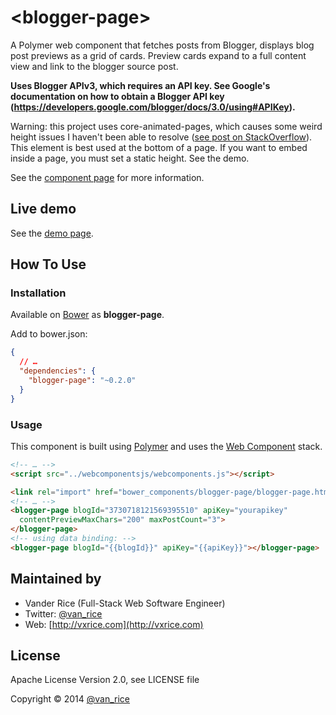 # &lt;blogger-page&gt;
A Polymer web component that fetches posts from Blogger, displays blog post previews as a grid of cards. Preview cards expand to a full content view and link to the blogger source post.

**Uses Blogger APIv3, which requires an API key. See Google's documentation on how to obtain a Blogger API key (https://developers.google.com/blogger/docs/3.0/using#APIKey).**

Warning: this project uses core-animated-pages, which causes some weird height issues I haven't been able to resolve ([see post on StackOverflow](http://stackoverflow.com/questions/28237391/polymer-core-animated-pages-setting-inside-elements-height-to-0)). This element is best used at the bottom of a page. If you want to embed inside a page, you must set a static height. See the demo.

See the [component page](http://vanxrice.github.io/blogger-page/components/blogger-page) for more information.

## Live demo
See the [demo page](http://vanxrice.github.io/blogger-page/components/blogger-page/demo.html).

## How To Use
### Installation
Available on [Bower](http://bower.io) as **blogger-page**.

Add to bower.json:
```json
{
  // …
  "dependencies": {
    "blogger-page": "~0.2.0"
  }
}
```

### Usage
This component is built using [Polymer](https://www.polymer-project.org/) and uses the [Web Component](http://webcomponents.org/) stack.

```html
<!-- … -->
<script src="../webcomponentsjs/webcomponents.js"></script>

<link rel="import" href="bower_components/blogger-page/blogger-page.html">
<!-- … -->
<blogger-page blogId="3730718121569395510" apiKey="yourapikey"
  contentPreviewMaxChars="200" maxPostCount="3">
</blogger-page>
<!-- using data binding: -->
<blogger-page blogId="{{blogId}}" apiKey="{{apiKey}}"></blogger-page>
```

## Maintained by
- Vander Rice (Full-Stack Web Software Engineer)
- Twitter: [@van_rice](http://twitter.com/van_rice)
- Web: [http://vxrice.com](http://vxrice.com)

## License
Apache License Version 2.0, see LICENSE file

Copyright © 2014 [@van_rice](http://twitter.com/van_rice)
